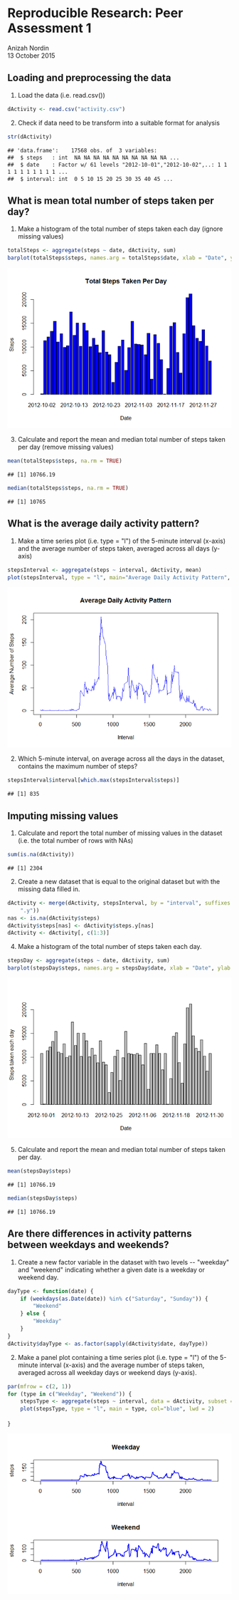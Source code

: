 # Reproducible Research: Peer Assessment 1
Anizah Nordin  
13 October 2015  


## Loading and preprocessing the data

1.  Load the data (i.e. read.csv())


```r
dActivity <- read.csv("activity.csv")
```

2.  Check if data need to be transform into a suitable format for analysis


```r
str(dActivity)
```

```
## 'data.frame':	17568 obs. of  3 variables:
##  $ steps   : int  NA NA NA NA NA NA NA NA NA NA ...
##  $ date    : Factor w/ 61 levels "2012-10-01","2012-10-02",..: 1 1 1 1 1 1 1 1 1 1 ...
##  $ interval: int  0 5 10 15 20 25 30 35 40 45 ...
```

## What is mean total number of steps taken per day?

1.  Make a histogram of the total number of steps taken each day (ignore missing values)


```r
totalSteps <- aggregate(steps ~ date, dActivity, sum)
barplot(totalSteps$steps, names.arg = totalSteps$date, xlab = "Date", ylab = "Steps", col="blue", main="Total Steps Taken Per Day")
```

![](PA1_template_files/figure-html/unnamed-chunk-3-1.png) 

3.  Calculate and report the mean and median total number of steps taken per day (remove missing values)


```r
mean(totalSteps$steps, na.rm = TRUE)
```

```
## [1] 10766.19
```

```r
median(totalSteps$steps, na.rm = TRUE)
```

```
## [1] 10765
```

## What is the average daily activity pattern?

1.  Make a time series plot (i.e. type = "l") of the 5-minute interval (x-axis) and the average number of steps taken, averaged across all days (y-axis)


```r
stepsInterval <- aggregate(steps ~ interval, dActivity, mean)
plot(stepsInterval, type = "l", main="Average Daily Activity Pattern", xlab="Interval", ylab="Average Number of Steps", col="blue")
```

![](PA1_template_files/figure-html/unnamed-chunk-5-1.png) 

2.  Which 5-minute interval, on average across all the days in the dataset,   
contains the maximum number of steps?


```r
stepsInterval$interval[which.max(stepsInterval$steps)]
```

```
## [1] 835
```

## Imputing missing values

1.  Calculate and report the total number of missing values in the dataset (i.e. the total number of rows with NAs)  


```r
sum(is.na(dActivity))
```

```
## [1] 2304
```

2.  Create a new dataset that is equal to the original dataset but with the missing data filled in.


```r
dActivity <- merge(dActivity, stepsInterval, by = "interval", suffixes = c("", 
    ".y"))
nas <- is.na(dActivity$steps)
dActivity$steps[nas] <- dActivity$steps.y[nas]
dActivity <- dActivity[, c(1:3)]
```

4.  Make a histogram of the total number of steps taken each day.   


```r
stepsDay <- aggregate(steps ~ date, dActivity, sum)
barplot(stepsDay$steps, names.arg = stepsDay$date, xlab = "Date", ylab = "Steps taken each day")
```

![](PA1_template_files/figure-html/unnamed-chunk-9-1.png) 

5.  Calculate and report the mean and median total number of steps taken per day. 

```r
mean(stepsDay$steps)
```

```
## [1] 10766.19
```

```r
median(stepsDay$steps)
```

```
## [1] 10766.19
```

## Are there differences in activity patterns between weekdays and weekends?

1.  Create a new factor variable in the dataset with two levels -- "weekday" and "weekend" indicating whether a given date is a weekday or weekend day.


```r
dayType <- function(date) {
    if (weekdays(as.Date(date)) %in% c("Saturday", "Sunday")) {
        "Weekend"
    } else {
        "Weekday"
    }
}
dActivity$dayType <- as.factor(sapply(dActivity$date, dayType))
```

2.  Make a panel plot containing a time series plot (i.e. type = "l") of the 5-minute interval (x-axis) and the average number of steps taken, averaged across all weekday days or weekend days (y-axis).


```r
par(mfrow = c(2, 1))
for (type in c("Weekday", "Weekend")) {
    stepsType <- aggregate(steps ~ interval, data = dActivity, subset = dActivity$dayType == type, mean)
    plot(stepsType, type = "l", main = type, col="blue", lwd = 2) 
    
}
```

![](PA1_template_files/figure-html/unnamed-chunk-12-1.png) 

